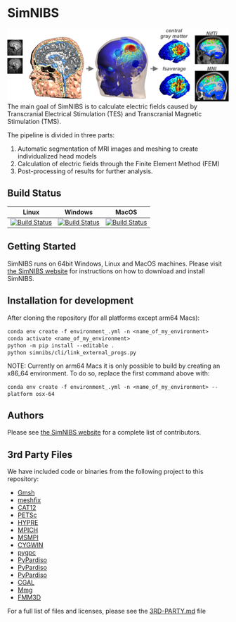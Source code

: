 # SimNIBS

![SimNIBS Fronpage](docs/_static/gallery/simnibs_workflow.png)
The main goal of SimNIBS is to calculate electric fields caused by Transcranial Electrical Stimulation (TES) and Transcranial Magnetic Stimulation (TMS).
 
The pipeline is divided in three parts:
1. Automatic segmentation of MRI images and meshing to create individualized head models
2. Calculation of electric fields through the Finite Element Method (FEM)
3. Post-processing of results for further analysis.


## Build Status
| Linux   | Windows    | MacOS |
|---------|------------|-----|
| [![Build Status](https://dev.azure.com/simnibs/simnibs/_apis/build/status/Linux?branchName=master)](https://dev.azure.com/simnibs/simnibs/_build/latest?definitionId=4&branchName=master) | [![Build Status](https://dev.azure.com/simnibs/simnibs/_apis/build/status/Windows?branchName=master)](https://dev.azure.com/simnibs/simnibs/_build/latest?definitionId=5&branchName=master) |  [![Build Status](https://dev.azure.com/simnibs/simnibs/_apis/build/status/MacOS?branchName=master)](https://dev.azure.com/simnibs/simnibs/_build/latest?definitionId=9&branchName=master)   |

## Getting Started

SimNIBS runs on 64bit Windows, Linux and MacOS machines.
Please visit [the SimNIBS website](https://simnibs.github.io/simnibs/build/html/installation/simnibs_installer.html) for instructions on how to download and install SimNIBS.

## Installation for development

After cloning the repository (for all platforms except arm64 Macs):

```
conda env create -f environment_.yml -n <name_of_my_environment>
conda activate <name_of_my_environment>
python -m pip install --editable .
python simnibs/cli/link_external_progs.py
```

NOTE: Currently on arm64 Macs it is only possible to build by creating an x86_64 environment. To do so, replace the first command above with:
```
conda env create -f environment_.yml -n <name_of_my_environment> --platform osx-64
```  

## Authors
Please see [the SimNIBS website](./docs/contributors.rst) for a complete list of contributors.

## 3rd Party Files
We have included code or binaries from the following project to this repository:
* [Gmsh](www.gmsh.info)
* [meshfix](https://github.com/MarcoAttene/MeshFix-V2.1)
* [CAT12](http://www.neuro.uni-jena.de/cat/)
* [PETSc](https://www.mcs.anl.gov/petsc/)
* [HYPRE](https://github.com/hypre-space/hypre)
* [MPICH](https://www.mpich.org/)
* [MSMPI](https://github.com/Microsoft/Microsoft-MPI)
* [CYGWIN](https://www.cygwin.com/)
* [pygpc](https://github.com/konstantinweise/pygpc)
* [PyPardiso](https://github.com/haasad/PyPardisoProject)
* [PyPardiso](https://github.com/haasad/PyPardisoProject)
* [PyPardiso](https://github.com/haasad/PyPardisoProject)
* [CGAL](https://www.cgal.org/)
* [Mmg](https://www.mmgtools.org/)
* [FMM3D](https://github.com/flatironinstitute/FMM3D)

For a full list of files and licenses, please see the [3RD-PARTY.md](3RD-PARTY.md) file
